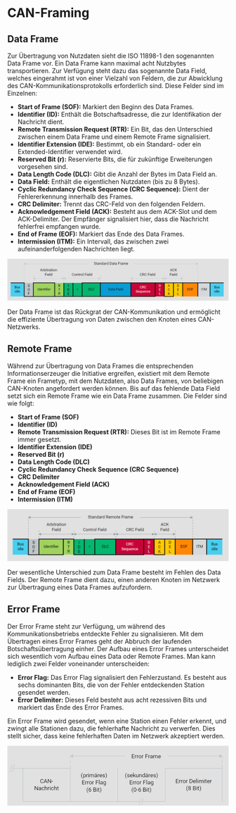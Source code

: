 # CAN-Framing

## Data Frame

Zur Übertragung von Nutzdaten sieht die ISO 11898-1 den sogenannten Data Frame vor. Ein Data Frame kann maximal acht Nutzbytes transportieren. Zur Verfügung steht dazu das sogenannte Data Field, welches eingerahmt ist von einer Vielzahl von Feldern, die zur Abwicklung des CAN-Kommunikationsprotokolls erforderlich sind. Diese Felder sind im Einzelnen:

- **Start of Frame (SOF):** Markiert den Beginn des Data Frames.
- **Identifier (ID):** Enthält die Botschaftsadresse, die zur Identifikation der Nachricht dient.
- **Remote Transmission Request (RTR):** Ein Bit, das den Unterschied zwischen einem Data Frame und einem Remote Frame signalisiert.
- **Identifier Extension (IDE):** Bestimmt, ob ein Standard- oder ein Extended-Identifier verwendet wird.
- **Reserved Bit (r):** Reservierte Bits, die für zukünftige Erweiterungen vorgesehen sind.
- **Data Length Code (DLC):** Gibt die Anzahl der Bytes im Data Field an.
- **Data Field:** Enthält die eigentlichen Nutzdaten (bis zu 8 Bytes).
- **Cyclic Redundancy Check Sequence (CRC Sequence):** Dient der Fehlererkennung innerhalb des Frames.
- **CRC Delimiter:** Trennt das CRC-Feld von den folgenden Feldern.
- **Acknowledgement Field (ACK):** Besteht aus dem ACK-Slot und dem ACK-Delimiter. Der Empfänger signalisiert hier, dass die Nachricht fehlerfrei empfangen wurde.
- **End of Frame (EOF):** Markiert das Ende des Data Frames.
- **Intermission (ITM):** Ein Intervall, das zwischen zwei aufeinanderfolgenden Nachrichten liegt.

![CAN-Knoten](/img/can/1712276187445.png)

Der Data Frame ist das Rückgrat der CAN-Kommunikation und ermöglicht die effiziente Übertragung von Daten zwischen den Knoten eines CAN-Netzwerks.

## Remote Frame

Während zur Übertragung von Data Frames die entsprechenden Informationserzeuger die Initiative ergreifen, existiert mit dem Remote Frame ein Frametyp, mit dem Nutzdaten, also Data Frames, von beliebigen CAN-Knoten angefordert werden können. Bis auf das fehlende Data Field setzt sich ein Remote Frame wie ein Data Frame zusammen. Die Felder sind wie folgt:

- **Start of Frame (SOF)**
- **Identifier (ID)**
- **Remote Transmission Request (RTR):** Dieses Bit ist im Remote Frame immer gesetzt.
- **Identifier Extension (IDE)**
- **Reserved Bit (r)**
- **Data Length Code (DLC)**
- **Cyclic Redundancy Check Sequence (CRC Sequence)**
- **CRC Delimiter**
- **Acknowledgement Field (ACK)**
- **End of Frame (EOF)**
- **Intermission (ITM)**

![CAN-Knoten](/img/can/1712276204782.png)


Der wesentliche Unterschied zum Data Frame besteht im Fehlen des Data Fields. Der Remote Frame dient dazu, einen anderen Knoten im Netzwerk zur Übertragung eines Data Frames aufzufordern.

## Error Frame

Der Error Frame steht zur Verfügung, um während des Kommunikationsbetriebs entdeckte Fehler zu signalisieren. Mit dem Übertragen eines Error Frames geht der Abbruch der laufenden Botschaftsübertragung einher. Der Aufbau eines Error Frames unterscheidet sich wesentlich vom Aufbau eines Data oder Remote Frames. Man kann lediglich zwei Felder voneinander unterscheiden:

- **Error Flag:** Das Error Flag signalisiert den Fehlerzustand. Es besteht aus sechs dominanten Bits, die von der Fehler entdeckenden Station gesendet werden.
- **Error Delimiter:** Dieses Feld besteht aus acht rezessiven Bits und markiert das Ende des Error Frames.

Ein Error Frame wird gesendet, wenn eine Station einen Fehler erkennt, und zwingt alle Stationen dazu, die fehlerhafte Nachricht zu verwerfen. Dies stellt sicher, dass keine fehlerhaften Daten im Netzwerk akzeptiert werden.

![CAN-Knoten](/img/can/1712276232272.png)


